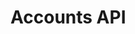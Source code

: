 # Accounts API

<api-doc openapi-path="../apispec/openapi/api/v1/catena_accounts.swagger.json"></api-doc>
